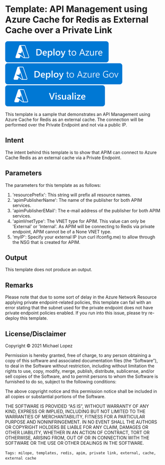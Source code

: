 # Template: API Management using Azure Cache for Redis as External Cache over a Private Link

[![Deploy To Azure](https://raw.githubusercontent.com/Azure/azure-quickstart-templates/master/1-CONTRIBUTION-GUIDE/images/deploytoazure.svg?sanitize=true)](https://portal.azure.com/#create/Microsoft.Template/uri/https%3a%2f%2fraw.githubusercontent.com%2fmilope%2fazuretools%2fmaster%2fsrc%2ftemplates%2fapi-management%2fapim-external-redis-cache-over-private-link%2fazureDeploy.json)
[![Deploy To Azure US Gov](https://raw.githubusercontent.com/Azure/azure-quickstart-templates/master/1-CONTRIBUTION-GUIDE/images/deploytoazuregov.svg?sanitize=true)](https://portal.azure.us/#create/Microsoft.Template/uri/https%3a%2f%2fraw.githubusercontent.com%2fmilope%2fazuretools%2fmaster%2fsrc%2ftemplates%2fapi-management%2fapim-external-redis-cache-over-private-link%2fazureDeploy.json)
[![Visualize](https://raw.githubusercontent.com/Azure/azure-quickstart-templates/master/1-CONTRIBUTION-GUIDE/images/visualizebutton.svg?sanitize=true)](http://armviz.io/#/?load=https%3a%2f%2fraw.githubusercontent.com%2fmilope%2fazuretools%2fmaster%2fsrc%2ftemplates%2fapi-management%2fapim-external-redis-cache-over-private-link%2fazureDeploy.json)

This template is a sample that demonstrates an API Management using Azure Cache for Redis as an external cache. The connection will be performed over the Private Endpoint and not via a public IP.

## Intent

The intent behind this template is to show that APIM can connect to Azure Cache Redis as an external cache via a Private Endpoint.

## Parameters

The parameters for this template as as follows:

1. 'resourcePrefix': This string will prefix all resource names.
2. 'apimPublisherName': The name of the publisher for both APIM services.
3. 'apimPublisherEMail': The e-mail address of the publisher for both APIM services.
4. 'apimVnetType': The VNET type for APIM. This value can only be 'External' or 'Internal'. As APIM will be connecting to Redis via private endpoint, APIM cannot be of a None VNET type.
5. 'myIP': Specify your external IP (run curl ifconfig.me) to allow through the NSG that is created for APIM.

## Output

This template does not produce an output.

## Remarks

Please note that due to some sort of delay in the Azure Network Resource applying private endpoint-related policies, this template can fail with an error stating that the subnet used for the private endpoint does not have private endpoint policies enabled. If you run into this issue, please try re-deploy this template.

## License/Disclaimer

Copyright © 2021 Michael Lopez

Permission is hereby granted, free of charge, to any person obtaining a copy of
this software and associated documentation files (the “Software”), to deal in
the Software without restriction, including without limitation the rights to
use, copy, modify, merge, publish, distribute, sublicense, and/or sell copies
of the Software, and to permit persons to whom the Software is furnished to do
so, subject to the following conditions:

The above copyright notice and this permission notice shall be included in all
copies or substantial portions of the Software.

THE SOFTWARE IS PROVIDED “AS IS”, WITHOUT WARRANTY OF ANY KIND, EXPRESS OR
IMPLIED, INCLUDING BUT NOT LIMITED TO THE WARRANTIES OF MERCHANTABILITY,
FITNESS FOR A PARTICULAR PURPOSE AND NONINFRINGEMENT. IN NO EVENT SHALL THE
AUTHORS OR COPYRIGHT HOLDERS BE LIABLE FOR ANY CLAIM, DAMAGES OR OTHER
LIABILITY, WHETHER IN AN ACTION OF CONTRACT, TORT OR OTHERWISE, ARISING FROM,
OUT OF OR IN CONNECTION WITH THE SOFTWARE OR THE USE OR OTHER DEALINGS IN THE
SOFTWARE.

`Tags: milope, templates, redis, apim, private link, external, cache, external cache`
